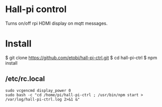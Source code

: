 # Hall-pi control

Turns on/off rpi HDMI display on mqtt messages.

# Install

   $ git clone https://github.com/etobi/hall-pi-ctrl.git
   $ cd hall-pi-ctrl
   $ npm install

## /etc/rc.local

    sudo vcgencmd display_power 0
    sudo bash -c "cd /home/pi/hall-pi-ctrl ; /usr/bin/npm start > /var/log/hall-pi-ctrl.log 2>&1 &"


